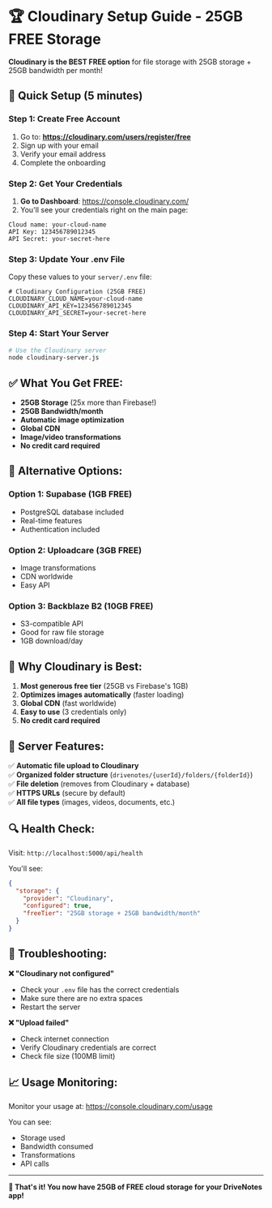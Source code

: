 # 🏆 Cloudinary Setup Guide - 25GB FREE Storage

**Cloudinary is the BEST FREE option** for file storage with 25GB storage + 25GB bandwidth per month!

## 🚀 Quick Setup (5 minutes)

### Step 1: Create Free Account
1. Go to: **https://cloudinary.com/users/register/free**
2. Sign up with your email
3. Verify your email address
4. Complete the onboarding

### Step 2: Get Your Credentials
1. **Go to Dashboard**: https://console.cloudinary.com/
2. You'll see your credentials right on the main page:

```
Cloud name: your-cloud-name
API Key: 123456789012345
API Secret: your-secret-here
```

### Step 3: Update Your .env File
Copy these values to your `server/.env` file:

```env
# Cloudinary Configuration (25GB FREE)
CLOUDINARY_CLOUD_NAME=your-cloud-name
CLOUDINARY_API_KEY=123456789012345
CLOUDINARY_API_SECRET=your-secret-here
```

### Step 4: Start Your Server
```bash
# Use the Cloudinary server
node cloudinary-server.js
```

## ✅ What You Get FREE:

- **25GB Storage** (25x more than Firebase!)
- **25GB Bandwidth/month**
- **Automatic image optimization**
- **Global CDN**
- **Image/video transformations**
- **No credit card required**

## 🔧 Alternative Options:

### Option 1: Supabase (1GB FREE)
- PostgreSQL database included
- Real-time features
- Authentication included

### Option 2: Uploadcare (3GB FREE)
- Image transformations
- CDN worldwide
- Easy API

### Option 3: Backblaze B2 (10GB FREE)
- S3-compatible API
- Good for raw file storage
- 1GB download/day

## 🎯 Why Cloudinary is Best:

1. **Most generous free tier** (25GB vs Firebase's 1GB)
2. **Optimizes images automatically** (faster loading)
3. **Global CDN** (fast worldwide)
4. **Easy to use** (3 credentials only)
5. **No credit card required**

## 📱 Server Features:

✅ **Automatic file upload to Cloudinary**  
✅ **Organized folder structure** (`drivenotes/{userId}/folders/{folderId}`)  
✅ **File deletion** (removes from Cloudinary + database)  
✅ **HTTPS URLs** (secure by default)  
✅ **All file types** (images, videos, documents, etc.)  

## 🔍 Health Check:

Visit: `http://localhost:5000/api/health`

You'll see:
```json
{
  "storage": {
    "provider": "Cloudinary",
    "configured": true,
    "freeTier": "25GB storage + 25GB bandwidth/month"
  }
}
```

## 🚨 Troubleshooting:

**❌ "Cloudinary not configured"**
- Check your `.env` file has the correct credentials
- Make sure there are no extra spaces
- Restart the server

**❌ "Upload failed"**
- Check internet connection
- Verify Cloudinary credentials are correct
- Check file size (100MB limit)

## 📈 Usage Monitoring:

Monitor your usage at: https://console.cloudinary.com/usage

You can see:
- Storage used
- Bandwidth consumed  
- Transformations
- API calls

---

**🎉 That's it! You now have 25GB of FREE cloud storage for your DriveNotes app!**
